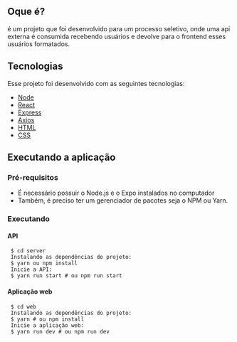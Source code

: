 ## Oque é?
é um projeto que foi desenvolvido para um processo seletivo, onde uma api externa é consumida recebendo usuários e devolve para o frontend esses usuários formatados.

## Tecnologias
Esse projeto foi desenvolvido com as seguintes tecnologias:

* [Node](https://nodejs.org/en/)
* [React](https://reactjs.org/)
* [Express](https://expressjs.com/)
* [Axios](https://github.com/axios/axios)
* [HTML](https://www.w3schools.com/html/)
* [CSS](https://www.w3schools.com/css/)

## Executando a aplicação
### Pré-requisitos
- É necessário possuir o Node.js e o Expo instalados no computador
- Também, é preciso ter um gerenciador de pacotes seja o NPM ou Yarn.
### Executando  


  #### API
  ```
   $ cd server
   Instalando as dependências do projeto:
   $ yarn ou npm install
   Inicie a API:
   $ yarn run start # ou npm run start
  ```
  #### Aplicação web
  ```
   $ cd web
   Instalando as dependências do projeto:
   $ yarn # ou npm install
   Inicie a aplicação web:
   $ yarn run dev # ou npm run dev
  ```
